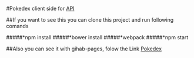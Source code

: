 #Pokedex client side for [API](http://pokeapi.co/ ) 

##If you want to see this you can clone this project and run following comands

#####*npm install
#####*bower install
#####*webpack 
#####*npm start 

##Also you can see it with gihab-pages,  folow the Link [Pokedex](http://pokeapi.co/)



